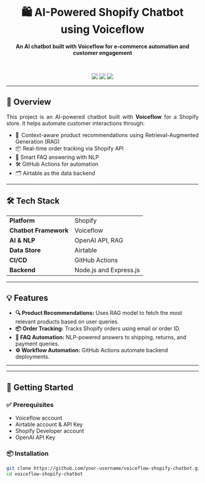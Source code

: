 <h1 align="center">🛍️ AI-Powered Shopify Chatbot using Voiceflow</h1>
<p align="center">
  <b>An AI chatbot built with Voiceflow for e-commerce automation and customer engagement</b>
</p>

<br/>

<p align="center">
  <img src="https://img.shields.io/badge/Platform-Shopify-green?style=for-the-badge" />
  <img src="https://img.shields.io/badge/Built%20With-Voiceflow-blueviolet?style=for-the-badge" />
  <img src="https://img.shields.io/badge/Uses-RAG%20Model-orange?style=for-the-badge" />
</p>

---

## 🚀 Overview

<div align="justify">

This project is an AI-powered chatbot built with <strong>Voiceflow</strong> for a Shopify store. It helps automate customer interactions through:

- 🧠 Context-aware product recommendations using Retrieval-Augmented Generation (RAG)
- 📦 Real-time order tracking via Shopify API
- 🤖 Smart FAQ answering with NLP
- 🛠️ GitHub Actions for automation
- 🗂️ Airtable as the data backend

</div>

---

## 🛠️ Tech Stack

<table>
  <tr>
    <td><b>Platform</b></td>
    <td>Shopify</td>
  </tr>
  <tr>
    <td><b>Chatbot Framework</b></td>
    <td>Voiceflow</td>
  </tr>
  <tr>
    <td><b>AI & NLP</b></td>
    <td>OpenAI API, RAG</td>
  </tr>
  <tr>
    <td><b>Data Store</b></td>
    <td>Airtable</td>
  </tr>
  <tr>
    <td><b>CI/CD</b></td>
    <td>GitHub Actions</td>
  </tr>
  <tr>
    <td><b>Backend</b></td>
    <td>Node.js and Express.js</td>
  </tr>
</table>

---

## 💡 Features

<ul>
  <li><b>🔍 Product Recommendations:</b> Uses RAG model to fetch the most relevant products based on user queries.</li>
  <li><b>📦 Order Tracking:</b> Tracks Shopify orders using email or order ID.</li>
  <li><b>🤖 FAQ Automation:</b> NLP-powered answers to shipping, returns, and payment queries.</li>
  <li><b>⚙️ Workflow Automation:</b> GitHub Actions automate backend deployments.</li>
</ul>

---


---

## 🧪 Getting Started

### ✅ Prerequisites

- Voiceflow account
- Airtable account & API Key
- Shopify Developer account
- OpenAI API Key

### 📦 Installation

```bash
git clone https://github.com/your-username/voiceflow-shopify-chatbot.git
cd voiceflow-shopify-chatbot

